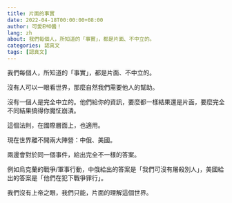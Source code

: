 ```yaml
---
title: 片面的事實
date: 2022-04-18T00:00:00+08:00
author: 可愛EMO醬！
lang: zh
about: 我們每個人，所知道的「事實」，都是片面、不中立的。
categories: 認真文
tags: [認真文]
---
```

我們每個人，所知道的「事實」，都是片面、不中立的。

沒有人可以一眼看世界，那麼自然我們需要他人的幫助。

沒有一個人是完全中立的。他們給你的資訊，要麼都一樣結果還是片面，要麼完全不同結果搞得你魔怔崩潰。

這個法則，在國際層面上，也適用。

現在世界離不開兩大陣營：中俄、美國。

兩邊會對於同一個事件，給出完全不一樣的答案。

例如烏克蘭的戰爭/軍事行動，中俄給出的答案是「我們可沒有屠殺別人」，美國給出的答案是「他們在犯下戰爭罪行」。

我們沒有上帝之眼，我們只能，片面的理解這個世界。
